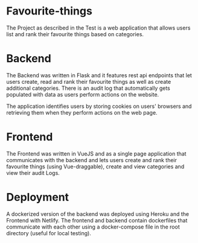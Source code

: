 # Favourite-things
The Project as described in the Test is a web application that allows users list and rank their favourite things based on 
categories.

# Backend
The Backend was written in Flask and it features rest api endpoints that let users create, read and rank their favourite 
things as well as create additional categories. There is an audit log that automatically gets populated with data as users 
perform actions on the website.

The application identifies users by storing cookies on users' browsers and retrieving them when they perform actions on the
web page. 

# Frontend
The Frontend was written in VueJS and as a single page application that communicates with the backend and lets users create
and rank their favourite things (using Vue-draggable), create and view categories and view their audit Logs.

# Deployment
A dockerized version of the backend was deployed using Heroku and the Frontend with Netlify. The frontend and backend contain 
dockerfiles that communicate with each other using a docker-compose file in the root directory (useful for local testing).
